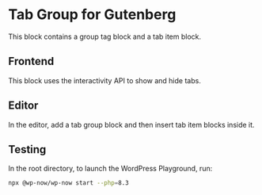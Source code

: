 # Tab Group for Gutenberg

This block contains a group tag block and a tab item block.

## Frontend

This block uses the interactivity API to show and hide tabs.

## Editor

In the editor, add a tab group block and then insert tab item blocks inside it.

## Testing

In the root directory, to launch the WordPress Playground, run:

```bash
npx @wp-now/wp-now start --php=8.3
```
